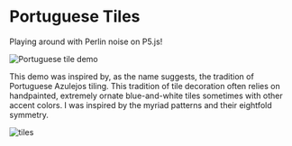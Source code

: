 # Portuguese Tiles

Playing around with Perlin noise on P5.js!

![Portuguese tile demo](https://media0.giphy.com/media/O92BGCAhnAIZoteINd/giphy.gif)

This demo was inspired by, as the name suggests, the tradition of Portuguese Azulejos tiling. This tradition of tile decoration often relies on handpainted, extremely ornate blue-and-white tiles sometimes with other accent colors. I was inspired by the myriad patterns and their eightfold symmetry.

![tiles](https://www.atrafloor.com/app/uploads/2017/01/portuguese-tile-azulejos-vinyl-flooring-blue-feet.jpg)
